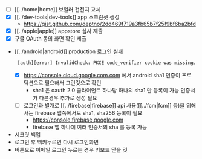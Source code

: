- [ ] [[../home|home]] 보일러 건전지 교체
- [X] [[../dev-tools|dev-tools]] app 스크린샷 생성
  - https://gist.github.com/deptno/2dd469f719a3fb65b7f25f9bf6ba2bfd
- [X] [[../apple|apple]] appstore 심사 제출
- [X] 구글 OAuth 동의 화면 확인 제출

- [[../android|android]] production 로그인 실패
  ```sh 
   [auth][error] InvalidCheck: PKCE code_verifier cookie was missing. .Read more at https://errors.authjs.dev#invalidcheck
  ```
  - [X] https://console.cloud.google.com.com 에서 android sha1 인증이 프로덕션으로 필요해서 그런것으로 확인
    - sha1 은 oauth 2.0 클라이언트 하나당 하나의 sha1 만 등록이 가능 인증서가 다른경우 추가로 생성 필요
  - [ ] 로그인과 별개로 [[../firebase|firebase]] api 사용([[../fcm|fcm]] 등)을 위해서는 firebase 앱쪽에서도 sha1, sha256 등록이 필요
    + https://console.firebase.google.com
    - firebase 앱 하나에 여러 인증서의 sha 를 등록 가능


- 시크릿 백업
- 로그인 후 백키누르면 다시 로그인화면
- 버튼으로 이메일 로그인 누르는 경우 키보드 닫을 것
